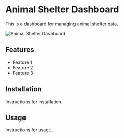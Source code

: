 # Animal Shelter Dashboard
This is a dashboard for managing animal shelter data.

![Animal Shelter Dashboard](./AnimalShelterDashboard.gif)

## Features

- Feature 1
- Feature 2
- Feature 3

## Installation

Instructions for installation.

## Usage

Instructions for usage.
 
